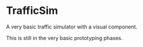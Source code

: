 # TrafficSim
A very basic traffic simulator with a visual component. 

This is still in the very basic prototyping phases. 
